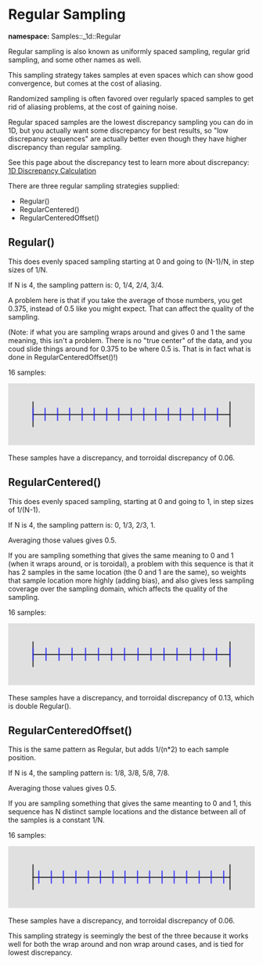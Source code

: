 # Regular Sampling

**namespace:** Samples::_1d::Regular

Regular sampling is also known as uniformly spaced sampling, regular grid sampling, and some other names as well.

This sampling strategy takes samples at even spaces which can show good convergence, but comes at the cost of aliasing.

Randomized sampling is often favored over regularly spaced samples to get rid of aliasing problems, at the cost of gaining noise.

Regular spaced samples are the lowest discrepancy sampling you can do in 1D, but you actually want some discrepancy for best results, so "low discrepancy sequences" are actually better even though they have higher discrepancy than regular sampling.

See this page about the discrepancy test to learn more about discrepancy: [1D Discrepancy Calculation](../../../tests/1d/discrepancy/discrepancy.md)

There are three regular sampling strategies supplied:
* Regular()
* RegularCentered()
* RegularCenteredOffset()

## Regular()

This does evenly spaced sampling starting at 0 and going to (N-1)/N, in step sizes of 1/N.

If N is 4, the sampling pattern is:  0, 1/4, 2/4, 3/4.

A problem here is that if you take the average of those numbers, you get 0.375, instead of 0.5 like you might expect.  That can affect the quality of the sampling.

(Note: if what you are sampling wraps around and gives 0 and 1 the same meaning, this isn't a problem. There is no "true center" of the data, and you coud slide things around for 0.375 to be where 0.5 is. That is in fact what is done in RegularCenteredOffset()!)

16 samples:

![16 samples Regular](../../../../output/samples/1d/regular/regular.png)

These samples have a discrepancy, and torroidal discrepancy of 0.06.

## RegularCentered()

This does evenly spaced sampling, starting at 0 and going to 1, in step sizes of 1/(N-1).

If N is 4, the sampling pattern is: 0, 1/3, 2/3, 1.

Averaging those values gives 0.5.

If you are sampling something that gives the same meaning to 0 and 1 (when it wraps around, or is toroidal), a problem with this sequence is that it has 2 samples in the same location (the 0 and 1 are the same), so weights that sample location more highly (adding bias), and also gives less sampling coverage over the sampling domain, which affects the quality of the sampling.

16 samples:

![16 samples Regular](../../../../output/samples/1d/regular/regularcentered.png)

These samples have a discrepancy, and torroidal discrepancy of 0.13, which is double Regular().

## RegularCenteredOffset()

This is the same pattern as Regular, but adds 1/(n*2) to each sample position.

If N is 4, the sampling pattern is: 1/8, 3/8, 5/8, 7/8.

Averaging those values gives 0.5.

If you are sampling something that gives the same meanting to 0 and 1, this sequence has N distinct sample locations and the distance between all of the samples is a constant 1/N.

16 samples:

![16 samples Regular](../../../../output/samples/1d/regular/regularcenteredoffset.png)

These samples have a discrepancy, and torroidal discrepancy of 0.06.

This sampling strategy is seemingly the best of the three because it works well for both the wrap around and non wrap around cases, and is tied for lowest discrepancy.
